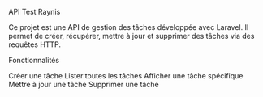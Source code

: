 


API Test Raynis

 Ce projet est une API de gestion des tâches développée avec Laravel. 
 Il permet de créer, récupérer, mettre à jour et supprimer des tâches via des requêtes HTTP.



Fonctionnalités

 Créer une tâche
Lister toutes les tâches
Afficher une tâche spécifique
Mettre à jour une tâche
Supprimer une tâche
